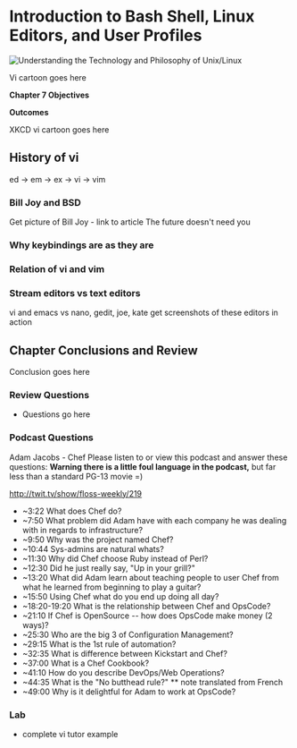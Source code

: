 # Introduction to Bash Shell, Linux Editors, and User Profiles  
![Understanding the Technology and Philosophy of Unix/Linux](http://imgs.xkcd.com/comics/2038.png "Understanding the Technology and Philosophy of Unix/Linux")

Vi cartoon goes here

__Chapter 7 Objectives__



__Outcomes__

XKCD vi cartoon goes here

## History of vi

ed -> em -> ex -> vi -> vim

### Bill Joy and BSD

  Get picture of Bill Joy - link to article The future doesn't need you
  
### Why keybindings are as they are


### Relation of vi and vim


### Stream editors vs text editors

vi and emacs vs nano, gedit, joe, kate
get screenshots of these editors in action


## Chapter Conclusions and Review

  Conclusion goes here

### Review Questions

  * Questions go here

### Podcast Questions

Adam Jacobs - Chef
Please listen to or view this podcast and answer these questions: 
**Warning there is a little foul language in the podcast,** but far less than a standard PG-13 movie =)

http://twit.tv/show/floss-weekly/219

  * ~3:22 What does Chef do?
  * ~7:50 What problem did Adam have with each company he was dealing with in regards to infrastructure?
  * ~9:50 Why was the project named Chef?
  * ~10:44 Sys-admins are natural whats?
  * ~11:30 Why did Chef choose Ruby instead of Perl?
  * ~12:30 Did he just really say, "Up in your grill?"
  * ~13:20 What did Adam learn about teaching people to user Chef from what he learned from beginning to play a guitar?
  * ~15:50 Using Chef what do you end up doing all day?
  * ~18:20-19:20 What is the relationship between Chef and OpsCode?
  * ~21:10 If Chef is OpenSource -- how does OpsCode make money (2 ways)?
  * ~25:30 Who are the big 3 of Configuration Management?
  * ~29:15 What is the 1st rule of automation?
  * ~32:35 What is difference between Kickstart and Chef?
  * ~37:00 What is a Chef Cookbook?
  * ~41:10 How do you describe DevOps/Web Operations?
  * ~44:35  What is the "No butthead rule?"  ** note translated from French
  * ~49:00 Why is it delightful for Adam to work at OpsCode?

### Lab

 * complete vi tutor example
 
 